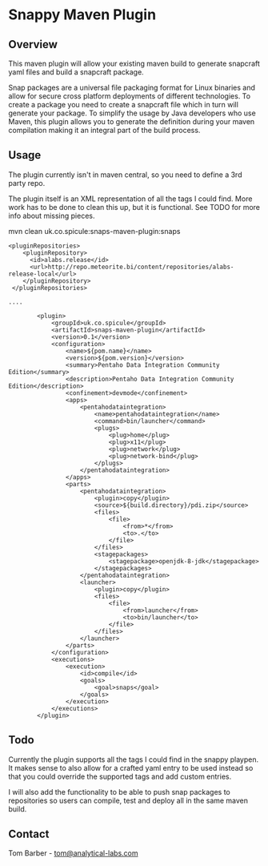 # Snappy Maven Plugin

## Overview

This maven plugin will allow your existing maven build to generate snapcraft yaml files and build a snapcraft package.

Snap packages are a universal file packaging format for Linux binaries and allow for secure cross platform deployments of different technologies. To create a package you need to create a snapcraft file which in turn will generate your package. To simplify the usage by Java developers who use Maven, this plugin allows you to generate the definition during your maven compilation making it an integral part of the build process.

## Usage

The plugin currently isn't in maven central, so you need to define a 3rd party repo.

The plugin itself is an XML representation of all the tags I could find. More work has to be done to clean this up, but it is functional. See TODO for more info about missing pieces.
 
mvn clean uk.co.spicule:snaps-maven-plugin:snaps

    <pluginRepositories>
        <pluginRepository>
          <id>alabs.release</id>
          <url>http://repo.meteorite.bi/content/repositories/alabs-release-local</url>
        </pluginRepository>
     </pluginRepositories>

    ....

            <plugin>
                <groupId>uk.co.spicule</groupId>
                <artifactId>snaps-maven-plugin</artifactId>
                <version>0.1</version>
                <configuration>
                    <name>${pom.name}</name>
                    <version>${pom.version}</version>
                    <summary>Pentaho Data Integration Community Edition</summary>
                    <description>Pentaho Data Integration Community Edition</description>
                    <confinement>devmode</confinement>
                    <apps>
                        <pentahodataintegration>
                            <name>pentahodataintegration</name>
                            <command>bin/launcher</command>
                            <plugs>
                                <plug>home</plug>
                                <plug>x11</plug>
                                <plug>network</plug>
                                <plug>network-bind</plug>
                            </plugs>
                        </pentahodataintegration>
                    </apps>
                    <parts>
                        <pentahodataintegration>
                            <plugin>copy</plugin>
                            <source>${build.directory}/pdi.zip</source>
                            <files>
                                <file>
                                    <from>*</from>
                                    <to>.</to>
                                </file>
                            </files>
                            <stagepackages>
                                <stagepackage>openjdk-8-jdk</stagepackage>
                            </stagepackages>
                        </pentahodataintegration>
                        <launcher>
                            <plugin>copy</plugin>
                            <files>
                                <file>
                                    <from>launcher</from>
                                    <to>bin/launcher</to>
                                </file>
                            </files>
                        </launcher>
                    </parts>
                </configuration>
                <executions>
                    <execution>
                        <id>compile</id>
                        <goals>
                            <goal>snaps</goal>
                        </goals>
                    </execution>
                </executions>
            </plugin>

## Todo

Currently the plugin supports all the tags I could find in the snappy playpen. It makes sense to also allow for a crafted yaml entry to be used instead so that you could override the supported tags and add custom entries.

I will also add the functionality to be able to push snap packages to repositories so users can compile, test and deploy all in the same maven build.

## Contact

Tom Barber - tom@analytical-labs.com
